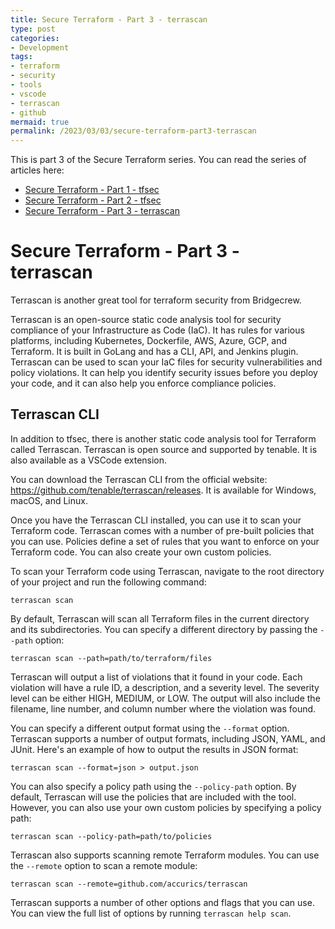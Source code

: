 ```yaml
---
title: Secure Terraform - Part 3 - terrascan
type: post
categories:
- Development
tags:
- terraform
- security
- tools
- vscode
- terrascan
- github
mermaid: true
permalink: /2023/03/03/secure-terraform-part3-terrascan
---
```


This is part 3 of the Secure Terraform series. You can read the series of articles here: 
- [Secure Terraform - Part 1 - tfsec](/2022/12/29/secure-terraform-part1-tfsec) 
- [Secure Terraform - Part 2 - tfsec](/2023/01/29/secure-terraform-part2-tfsec-customization)
- [Secure Terraform - Part 3 - terrascan](/2023/03/03/secure-terraform-part3-terrascan)

# Secure Terraform - Part 3 - terrascan

Terrascan is another great tool for terraform security from Bridgecrew.

Terrascan is an open-source static code analysis tool for security compliance of your Infrastructure as Code (IaC). It has rules for various platforms, including Kubernetes, Dockerfile, AWS, Azure, GCP, and Terraform. It is built in GoLang and has a CLI, API, and Jenkins plugin. Terrascan can be used to scan your IaC files for security vulnerabilities and policy violations. It can help you identify security issues before you deploy your code, and it can also help you enforce compliance policies.

## Terrascan CLI

In addition to tfsec, there is another static code analysis tool for Terraform called Terrascan. Terrascan is open source and supported by tenable. It is also available as a VSCode extension.

You can download the Terrascan CLI from the official website: https://github.com/tenable/terrascan/releases. It is available for Windows, macOS, and Linux.

Once you have the Terrascan CLI installed, you can use it to scan your Terraform code. Terrascan comes with a number of pre-built policies that you can use. Policies define a set of rules that you want to enforce on your Terraform code. You can also create your own custom policies.

To scan your Terraform code using Terrascan, navigate to the root directory of your project and run the following command:

`terrascan scan`

By default, Terrascan will scan all Terraform files in the current directory and its subdirectories. You can specify a different directory by passing the `--path` option:

`terrascan scan --path=path/to/terraform/files`

Terrascan will output a list of violations that it found in your code. Each violation will have a rule ID, a description, and a severity level. The severity level can be either HIGH, MEDIUM, or LOW. The output will also include the filename, line number, and column number where the violation was found.

You can specify a different output format using the `--format` option. Terrascan supports a number of output formats, including JSON, YAML, and JUnit. Here's an example of how to output the results in JSON format:

`terrascan scan --format=json > output.json`

You can also specify a policy path using the `--policy-path` option. By default, Terrascan will use the policies that are included with the tool. However, you can also use your own custom policies by specifying a policy path:

`terrascan scan --policy-path=path/to/policies`

Terrascan also supports scanning remote Terraform modules. You can use the `--remote` option to scan a remote module:

`terrascan scan --remote=github.com/accurics/terrascan`

Terrascan supports a number of other options and flags that you can use. You can view the full list of options by running `terrascan help scan`.

